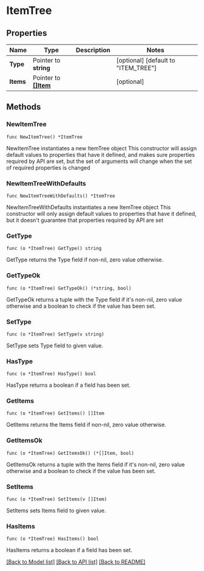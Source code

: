 # ItemTree

## Properties

Name | Type | Description | Notes
------------ | ------------- | ------------- | -------------
**Type** | Pointer to **string** |  | [optional] [default to "ITEM_TREE"]
**Items** | Pointer to [**[]Item**](Item.md) |  | [optional] 

## Methods

### NewItemTree

`func NewItemTree() *ItemTree`

NewItemTree instantiates a new ItemTree object
This constructor will assign default values to properties that have it defined,
and makes sure properties required by API are set, but the set of arguments
will change when the set of required properties is changed

### NewItemTreeWithDefaults

`func NewItemTreeWithDefaults() *ItemTree`

NewItemTreeWithDefaults instantiates a new ItemTree object
This constructor will only assign default values to properties that have it defined,
but it doesn't guarantee that properties required by API are set

### GetType

`func (o *ItemTree) GetType() string`

GetType returns the Type field if non-nil, zero value otherwise.

### GetTypeOk

`func (o *ItemTree) GetTypeOk() (*string, bool)`

GetTypeOk returns a tuple with the Type field if it's non-nil, zero value otherwise
and a boolean to check if the value has been set.

### SetType

`func (o *ItemTree) SetType(v string)`

SetType sets Type field to given value.

### HasType

`func (o *ItemTree) HasType() bool`

HasType returns a boolean if a field has been set.

### GetItems

`func (o *ItemTree) GetItems() []Item`

GetItems returns the Items field if non-nil, zero value otherwise.

### GetItemsOk

`func (o *ItemTree) GetItemsOk() (*[]Item, bool)`

GetItemsOk returns a tuple with the Items field if it's non-nil, zero value otherwise
and a boolean to check if the value has been set.

### SetItems

`func (o *ItemTree) SetItems(v []Item)`

SetItems sets Items field to given value.

### HasItems

`func (o *ItemTree) HasItems() bool`

HasItems returns a boolean if a field has been set.


[[Back to Model list]](../README.md#documentation-for-models) [[Back to API list]](../README.md#documentation-for-api-endpoints) [[Back to README]](../README.md)


